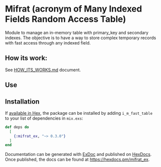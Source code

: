 # Mifrat (acronym of Many Indexed Fields Random Access Table)

Module to manage an in-memory table with primary_key and secondary indexes. The objective is to have
a way to store complex temporary records with fast access through any indexed field.

## How its work:

See [HOW_ITS_WORKS.md](HOW_ITS_WORKS.md) document.

## Use

## Installation

If [available in Hex](https://hex.pm/docs/publish), the package can be installed
by adding `i_m_fast_table` to your list of dependencies in `mix.exs`:

```elixir
def deps do
  [
    {:mifrat_ex, "~> 0.3.0"}
  ]
end
```

Documentation can be generated with [ExDoc](https://github.com/elixir-lang/ex_doc)
and published on [HexDocs](https://hexdocs.pm). Once published, the docs can
be found at <https://hexdocs.pm/mifrat_ex>.

